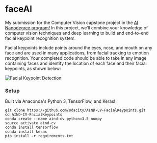 # faceAI

[image1]: ./images/obamas_with_keypoints.png "Facial Keypoint Detection"
[image2]: ./images/obamas_with_shades.png "Facial Object Creation"

My submission for the Computer Vision capstone project in the [AI Nanodegree program!](https://www.udacity.com/ai) In this project, we’ll combine your knowledge of computer vision techniques and deep learning to build and end-to-end facial keypoint recognition system. 

Facial keypoints include points around the eyes, nose, and mouth on any face and are used in many applications, from facial tracking to emotion recognition. Your completed code should be able to take in any image containing faces and identify the location of each face and their facial keypoints, as shown below:

![Facial Keypoint Detection][image1]


### Setup

Built via Anaconda's Python 3, TensorFlow, and Keras!

```
git clone https://github.com/udacity/AIND-CV-FacialKeypoints.git
cd AIND-CV-FacialKeypoints
conda create --name aind-cv python=3.5 numpy
source activate aind-cv
conda install tensorflow
conda install keras
pip install -r requirements.txt
```

